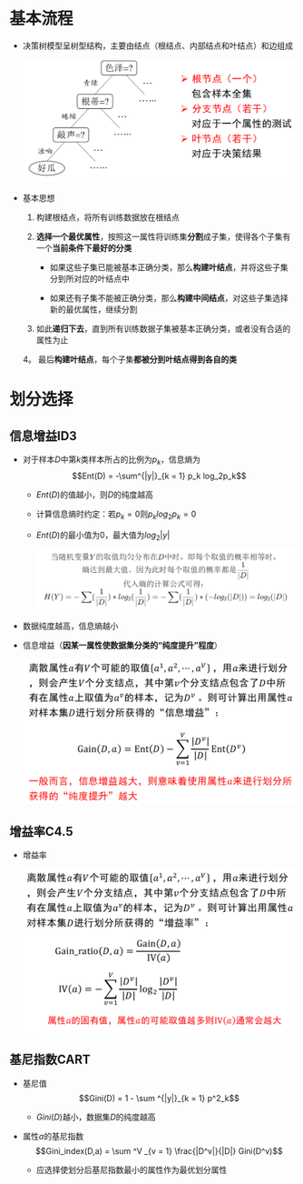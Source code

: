 # 基本流程
* 决策树模型呈树型结构，主要由结点（根结点、内部结点和叶结点）和边组成

    ![Alt text](image-690.png)

* 基本思想
    1. 构建根结点，将所有训练数据放在根结点

    2. **选择一个最优属性**，按照这一属性将训练集**分割**成子集，使得各个子集有一个**当前条件下最好的分类**
        * 如果这些子集已能被基本正确分类，那么**构建叶结点**，并将这些子集分到所对应的叶结点中

        * 如果还有子集不能被正确分类，那么**构建中间结点**，对这些子集选择新的最优属性，继续分割

    3. 如此**递归下去**，直到所有训练数据子集被基本正确分类，或者没有合适的属性为止

    4。 最后**构建叶结点**，每个子集**都被分到叶结点得到各自的类**
# 划分选择

## 信息增益ID3
* 对于样本$D$中第$k$类样本所占的比例为$p_k$，信息熵为
    $$Ent(D) = -\sum^{|y|}_{k = 1} p_k log_2p_k$$

    * $Ent(D)$的值越小，则$D$的纯度越高
    
    * 计算信息熵时约定：若$p_k = 0$则$p_k log_2p_k = 0$

    * $Ent(D)$的最小值为0，最大值为$log_2|y|$

        ![Alt text](image-691.png)

* 数据纯度越高，信息熵越小

* 信息增益（**因某一属性使数据集分类的“纯度提升”程度**）
    
    ![Alt text](image-692.png)

## 增益率C4.5
* 增益率

    ![Alt text](image-693.png)

## 基尼指数CART
* 基尼值
    $$Gini(D) = 1 - \sum ^{|y|}_{k = 1} p^2_k$$

    * $Gini(D)$越小，数据集$D$的纯度越高

* 属性$a$的基尼指数
    $$Gini_index(D,a) = \sum ^V _{v = 1} \frac{|D^v|}{|D|} Gini(D^v)$$

    * 应选择使划分后基尼指数最小的属性作为最优划分属性
    
